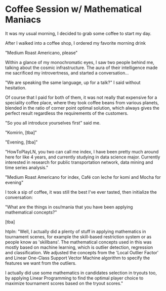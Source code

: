 # Coffee Session w/ Mathematical Maniacs

It was my usual morning, I decided to grab some coffee to start my day.

After I walked into a coffee shop, I ordered my favorite morning drink

"Medium Roast Americano, please"

Within a glance of my monochromatic eyes, I saw two people behind me, talking about the cosmic infrastructure. The aura of their intelligence made me sacrificed my introvertness, and started a conversation...

"We are speaking the same language, up for a talk?" I said without hesitation. 

<!-- Totally no foobar reference here amirite -->

Of course that I paid for both of them, it was not really that expensive for a speciality coffee place, where they took coffee beans from various planets, blended in the ratio of corner point optimal solution, which always gives the perfect result regardless the requirements of the customers.

"So you all introduce yourselves first" said me.

"Komirin, [tba]"

"Evening, [tba]"

"HowToPlayLN, you two can call me index, I have been pretty much around here for like 4 years, and currently studying in data science major. Currently interested in research for public transportation network, data mining and time series analysis."

"Medium Roast Americano for index, Café con leche for komi and Mocha for evening"

I took a sip of coffee, it was still the best I've ever tasted, then initialize the conversation:

<!-- poly *what are the things in o!m that they have been applying math concepts on and why they believe these concepts are best applicable there, which of them are their favorites (with reasoning), the tools that they commonly use for such projects, and what math-oriented projects they would like to see or personally embark on in future*

htpln *why did you all choose to do mathemtics related projects in this game and do you enjoy them? it would be nice to try to explain these mathematical concepts in layman terms and the analogy compared to the real osu!mania environment, and do you have anything to tell to someone who is interested in your projects, or encourage people to learn mathematics?* -->

"What are the things in osu!mania that you have been applying mathematical concepts?"

[tba]

htpln: "Well, I actually did a plenty of stuff in applying mathematics in tournament scenes, for example the skill-based restriction system or as people know as 'skillbans'. The mathematical concepts used in this was mostly based on machine learning, which is outlier detection, regression and classification. We adjusted the concepts from the 'Local Outlier Factor' and Linear One-Class Support Vector Machine algorithm to specify the features we want from the outliers.

I actually did use some mathematics in candidates selection in tryouts too, by applying Linear Programming to find the optimal player choice to maximize tournament scores based on the tryout scores."

